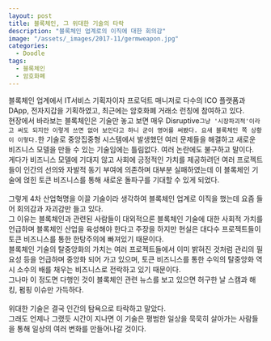 ```yaml
---
layout: post
title: 블록체인, 그 위대한 기술의 타락
description: "블록체인 업계로의 이직에 대한 회의감"
image: "/assets/_images/2017-11/germweapon.jpg"
categories:
  - Doodle
tags:
  - 블록체인
  - 암호화폐
---
```



블록체인 업계에서 IT서비스 기획자이자 프로덕트 매니저로 다수의 ICO 플랫폼과 DApp, 전자지갑을 기획하였고, 최근에는 암호화폐 거래소 런칭에 참여하고 있다.<br/>
현장에서 바라보는 블록체인은 기술만 놓고 보면 매우 Disruptive`그냥 '시장파괴적'이라고 써도 되지만 이렇게 쓰면 없어 보인다고 하니 굳이 영어를 써봤다. 요새 블록체인 쪽 상황이 이렇다.`한 기술로 중앙집중형 시스템에서 발생했던 여러 문제들을 해결하고 새로운 비즈니스 모델을 만들 수 있는 기술임에는 틀림없다. 여러 논란에도 불구하고 말이다.<br/>
게다가 비즈니스 모델에 기대지 않고 사회에 긍정적인 가치를 제공하려던 여러 프로젝트들이 인간의 선의와 자발적 동기 부여에 의존하며 대부분 실패하였는데 이 블록체인 기술에 얹힌 토큰 비즈니스를 통해 새로운 돌파구를 기대할 수 있게 되었다.<br/>
<br/>
그렇게 4차 산업혁명을 이끌 기술이라 생각하여 블록체인 업계로 이직을 했는데 요즘 들어 회의감과 자괴감만 들고 있다.<br/>
그 이유는 블록체인과 관련된 사람들이 대외적으론 블록체인 기술에 대한 사회적 가치를 언급하며 블록체인 산업을 육성해야 한다고 주장을 하지만 현실은 대다수 프로젝트들이 토큰 비즈니스를 통한 한탕주의에 빠져있기 때문이다.<br/>
블록체인 기술의 탈중앙화의 가치는 여러 프로젝트들에서 이미 밝혀진 것처럼 관리의 필요성 등을 언급하며 중앙화 되어 가고 있으며, 토큰 비즈니스를 통한 수익의 탈중앙화 역시 소수의 배를 채우는 비즈니스로 전락하고 있기 때문이다.<br/>
그나마 이 정도면 다행인 것이 블록체인 관련 뉴스를 보고 있으면 허구한 날 스캠과 해킹, 펌핑 이슈만 가득하다.<br/>
<br/>
위대한 기술은 결국 인간의 탐욕으로 타락하고 말았다.<br/>
그래도 언제나 그랬듯 시간이 지나면 이 기술은 평범한 일상을 묵묵히 살아가는 사람들을 통해 일상의 여러 변화를 만들어나갈 것이다.<br/>
<br/>
<br/>
<script async src="//pagead2.googlesyndication.com/pagead/js/adsbygoogle.js"></script>
<ins class="adsbygoogle"
     style="display:block; text-align:center;"
     data-ad-layout="in-article"
     data-ad-format="fluid"
     data-ad-client="ca-pub-7593661227946185"
     data-ad-slot="1704507028"></ins>
<script>
     (adsbygoogle = window.adsbygoogle || []).push({});
</script>

